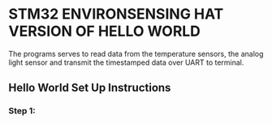 # STM32 ENVIRONSENSING HAT VERSION OF HELLO WORLD

The programs serves to read data from the temperature sensors, the analog light sensor and transmit the timestamped data over UART to terminal.

## Hello World Set Up Instructions
### Step 1: 
